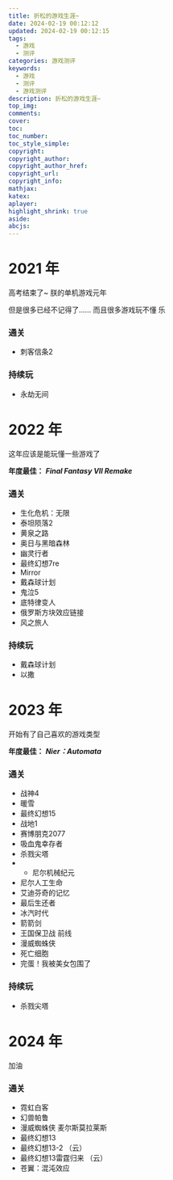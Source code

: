 ```yaml
---
title: 折松的游戏生涯~
date: 2024-02-19 00:12:12
updated: 2024-02-19 00:12:15
tags:
  - 游戏
  - 测评
categories: 游戏测评
keywords:
  - 游戏
  - 测评
  - 游戏测评
description: 折松的游戏生涯~
top_img:
comments:
cover:
toc:
toc_number:
toc_style_simple:
copyright:
copyright_author:
copyright_author_href:
copyright_url:
copyright_info:
mathjax:
katex:
aplayer:
highlight_shrink: true
aside:
abcjs:
---
```


# 2021 年

高考结束了~ 朕的单机游戏元年

但是很多已经不记得了...... 而且很多游戏玩不懂  乐

### 通关

+ 刺客信条2

### 持续玩

+ 永劫无间



# 2022 年

这年应该是能玩懂一些游戏了

**年度最佳：** ***Final Fantasy VII Remake***

### 通关

+ 生化危机：无限
+ 泰坦陨落2
+ 黄泉之路
+ 奥日与黑暗森林
+ 幽灵行者
+ 最终幻想7re
+ Mirror
+ 戴森球计划
+ 鬼泣5
+ 底特律变人
+ 俄罗斯方块效应链接
+ 风之旅人

### 持续玩

+ 戴森球计划
+ 以撒



# 2023 年

开始有了自己喜欢的游戏类型

**年度最佳：** ***Nier：Automata***

### 通关

+ 战神4
+ 暖雪
+ 最终幻想15
+ 战地1
+ 赛博朋克2077
+ 吸血鬼幸存者
+ 杀戮尖塔
+ + 尼尔机械纪元
+ 尼尔人工生命
+ 艾迪芬奇的记忆
+ 最后生还者
+ 冰汽时代
+ 箭箭剑
+ 王国保卫战 前线
+ 漫威蜘蛛侠
+ 死亡细胞
+ 完蛋！我被美女包围了

### 持续玩

+ 杀戮尖塔

# 2024 年

加油

### 通关

+ 霓虹白客
+ 幻兽帕鲁
+ 漫威蜘蛛侠 麦尔斯莫拉莱斯
+ 最终幻想13
+ 最终幻想13-2 （云）
+ 最终幻想13雷霆归来 （云）
+ 苍翼：混沌效应
